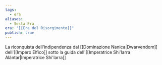 ```yaml
---
tags:
  - era
aliases:
  - Sesta Era
era: "[[Era del Risorgimento]]"
publish: true
---
```

La riconquista dell'indipendenza dal [[Dominazione Nanica|Dwarvendom]] dell'[[Impero Elfico]] sotto la guida dell'[[Imperatrice Shi'larra Alàntar|Imperatrice Shi'larra]]